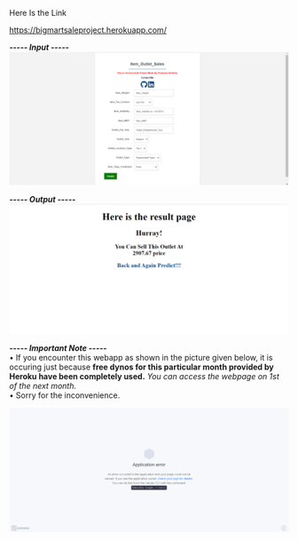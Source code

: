 Here Is the Link 

https://bigmartsaleproject.herokuapp.com/


_**----- Input -----**_<br />
![input](image/1.png)

_**----- Output -----**_<br />
![output](image/2.png)

_**----- Important Note -----**_<br />
• If you encounter this webapp as shown in the picture given below, it is occuring just because **free dynos for this particular month provided by Heroku have been completely used.** _You can access the webpage on 1st of the next month._<br />
• Sorry for the inconvenience.

![Heroku-Error](image/application-error-heroku.png)
